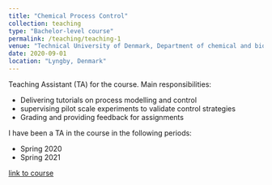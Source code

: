 ```yaml
---
title: "Chemical Process Control"
collection: teaching
type: "Bachelor-level course"
permalink: /teaching/teaching-1
venue: "Technical University of Denmark, Department of chemical and biochemical engineering"
date: 2020-09-01
location: "Lyngby, Denmark"
---
```


Teaching Assistant (TA) for the course. Main responsibilities:
* Delivering tutorials on process modelling and control
* supervising pilot scale experiments to validate control strategies
* Grading and providing feedback for assignments

I have been a TA in the course in the following periods:
* Spring 2020
* Spring 2021

[link to course](https://kurser.dtu.dk/course/2024-2025/28352) 